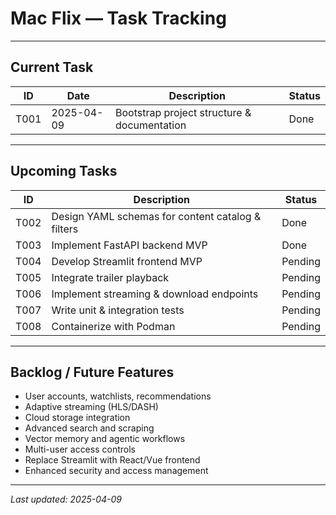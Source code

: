 # Mac Flix — Task Tracking

---

## Current Task

| ID   | Date       | Description                                   | Status     |
|-------|------------|-----------------------------------------------|------------|
| T001  | 2025-04-09 | Bootstrap project structure & documentation   | Done        |

---

## Upcoming Tasks

| ID    | Description                                         | Status     |
|--------|-----------------------------------------------------|------------|
| T002   | Design YAML schemas for content catalog & filters   | Done        |
| T003   | Implement FastAPI backend MVP                       | Done    |
| T004   | Develop Streamlit frontend MVP                      | Pending    |
| T005   | Integrate trailer playback                          | Pending    |
| T006   | Implement streaming & download endpoints            | Pending    |
| T007   | Write unit & integration tests                      | Pending    |
| T008   | Containerize with Podman                            | Pending    |

---

## Backlog / Future Features

- User accounts, watchlists, recommendations
- Adaptive streaming (HLS/DASH)
- Cloud storage integration
- Advanced search and scraping
- Vector memory and agentic workflows
- Multi-user access controls
- Replace Streamlit with React/Vue frontend
- Enhanced security and access management

---

_Last updated: 2025-04-09_
